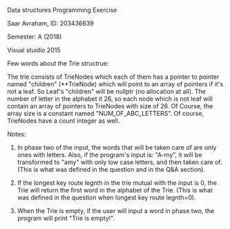 Data structures
Programming Exercise

Saar Avraham, ID: 203436639

Semester: A (2018)

Visual stuidio 2015

Few words about the Trie structrue:

The trie consists of TrieNodes which each of them has a pointer to pointer named "children" (**TrieNode) which will point to
an array of pointers if it's not a leaf. So Leaf's "children" will be nullptr (no allocation at all). 
The number of letter in the alphabet it 26, so each node which is not leaf will contain an array of pointers to TrieNodes with size of 26.
Of Course, the array size is a constant named "NUM_OF_ABC_LETTERS".
Of course, TrieNodes have a count integer as well.


Notes:
1) In phase two of the input, the words that will be taken care of are only ones with letters. 
Also, if the program's input is: "A-my", it will be transformed to "amy" with only low case letters, and then taken care of.
(This is what was defined in the question and in the Q&A section). 

2) If the longest key route legnth in the trie mutual with the input is 0, the Trie will return the first word in the alphabet of the Trie.
(This is what was defined in the question when longest key route legnth=0). 

3) When the Trie is empty, if the user will input a word in phase two, the program will print "Trie is empty!".
